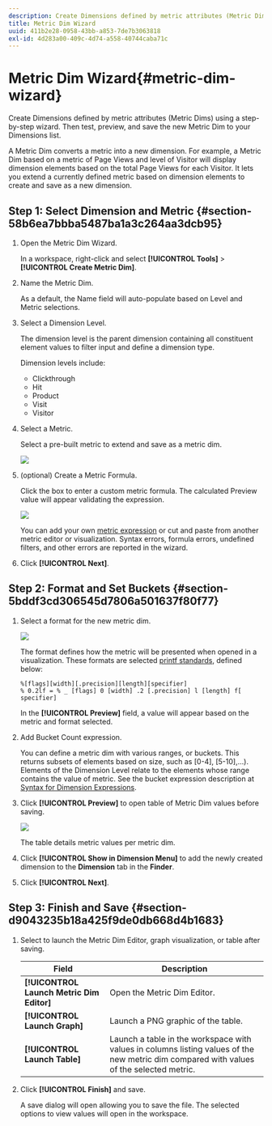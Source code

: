 ```yaml
---
description: Create Dimensions defined by metric attributes (Metric Dims) using a step-by-step wizard. Then test, preview, and save the new Metric Dim to your Dimensions list.
title: Metric Dim Wizard
uuid: 411b2e28-0958-43bb-a853-7de7b3063818
exl-id: 4d283a00-409c-4d74-a558-40744caba71c
---
```

# Metric Dim Wizard{#metric-dim-wizard}

Create Dimensions defined by metric attributes (Metric Dims) using a step-by-step wizard. Then test, preview, and save the new Metric Dim to your Dimensions list.

A Metric Dim converts a metric into a new dimension. For example, a Metric Dim based on a metric of Page Views and level of Visitor will display dimension elements based on the total Page Views for each Visitor. It lets you extend a currently defined metric based on dimension elements to create and save as a new dimension.

## Step 1: Select Dimension and Metric {#section-58b6ea7bbba5487ba1a3c264aa3dcb95}

1. Open the Metric Dim Wizard.

   In a workspace, right-click and select **[!UICONTROL Tools]** > **[!UICONTROL Create Metric Dim]**. 

1. Name the Metric Dim.

   As a default, the Name field will auto-populate based on Level and Metric selections. 

1. Select a Dimension Level.
   
   The dimension level is the parent dimension containing all constituent element values to filter input and define a dimension type.

   Dimension levels include:

    * Clickthrough 
    * Hit 
    * Product 
    * Visit 
    * Visitor

1. Select a Metric.

   Select a pre-built metric to extend and save as a metric dim. 

   ![](assets/6_4_workstation_metricdim_metric.png)

1. (optional) Create a Metric Formula.

   Click the box to enter a custom metric formula. The calculated Preview value will appear validating the expression.

   ![](assets/6_4_workstation_metricdim_create_metric.png)

   You can add your own [metric expression](https://docs.adobe.com/content/help/en/data-workbench/using/client/qry-lang-syntx/c-syntx-mtrc-exp.html) or cut and paste from another metric editor or visualization. Syntax errors, formula errors, undefined filters, and other errors are reported in the wizard.

1. Click **[!UICONTROL Next]**.

## Step 2: Format and Set Buckets {#section-5bddf3cd306545d7806a501637f80f77}

1. Select a format for the new metric dim. 

   ![](assets/6_4_workstation_metricdim_format_metric.png)
   
   The format defines how the metric will be presented when opened in a visualization. These formats are selected [printf standards](http://www.cplusplus.com/reference/cstdio/printf/), defined below: 

   ```
   %[flags][width][.precision][length][specifier]
   % 0.2lf = % _ [flags] 0 [width] .2 [.precision] l [length] f[ specifier]
   ```

   In the **[!UICONTROL Preview]** field, a value will appear based on the metric and format selected. 

1. Add Bucket Count expression.

   You can define a metric dim with various ranges, or buckets. This returns subsets of elements based on size, such as [0-4], [5-10],...). Elements of the Dimension Level relate to the elements whose range contains the value of metric. See the bucket expression description at [Syntax for Dimension Expressions](https://docs.adobe.com/content/help/en/data-workbench/using/client/qry-lang-syntx/c-syntx-dim-exp.html). 

1. Click **[!UICONTROL Preview]** to open table of Metric Dim values before saving. 

   ![](assets/6_4_workstation_metricdim_preview.png)

   The table details metric values per metric dim. 

1. Click **[!UICONTROL Show in Dimension Menu]** to add the newly created dimension to the **Dimension** tab in the **Finder**. 

1. Click **[!UICONTROL Next]**.

## Step 3: Finish and Save {#section-d9043235b18a425f9de0db668d4b1683}

1. Select to launch the Metric Dim Editor, graph visualization, or table after saving. 

   |  Field  | Description  |
   |---|---|
   |  **[!UICONTROL Launch Metric Dim Editor]**  | Open the Metric Dim Editor.  |
   |  **[!UICONTROL Launch Graph]**  | Launch a PNG graphic of the table.  |
   |  **[!UICONTROL Launch Table]**  | Launch a table in the workspace with values in columns listing values of the new metric dim compared with values of the selected metric.  |

1. Click **[!UICONTROL Finish]** and save.

   A save dialog will open allowing you to save the file. The selected options to view values will open in the workspace.
